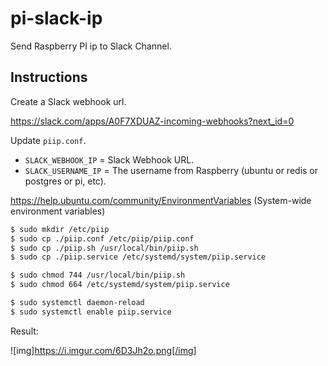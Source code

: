 # pi-slack-ip

Send Raspberry PI ip to Slack Channel.

## Instructions

Create a Slack webhook url.

https://slack.com/apps/A0F7XDUAZ-incoming-webhooks?next_id=0

Update `piip.conf`.

- `SLACK_WEBHOOK_IP` = Slack Webhook URL.
- `SLACK_USERNAME_IP` = The username from Raspberry (ubuntu or redis or postgres or pi, etc).

https://help.ubuntu.com/community/EnvironmentVariables (System-wide environment variables)

```bash
$ sudo mkdir /etc/piip
$ sudo cp ./piip.conf /etc/piip/piip.conf
$ sudo cp ./piip.sh /usr/local/bin/piip.sh
$ sudo cp ./piip.service /etc/systemd/system/piip.service
```

```bash
$ sudo chmod 744 /usr/local/bin/piip.sh
$ sudo chmod 664 /etc/systemd/system/piip.service
```

```bash
$ sudo systemctl daemon-reload
$ sudo systemctl enable piip.service
```

Result:

![img]https://i.imgur.com/6D3Jh2o.png[/img]